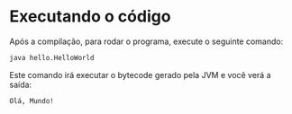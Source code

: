 # Executando o código

Após a compilação, para rodar o programa, execute o seguinte comando:

```bash
java hello.HelloWorld
```

Este comando irá executar o bytecode gerado pela JVM e você verá a saída:

```
Olá, Mundo!
```
